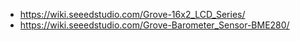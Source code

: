 - https://wiki.seeedstudio.com/Grove-16x2_LCD_Series/
- https://wiki.seeedstudio.com/Grove-Barometer_Sensor-BME280/